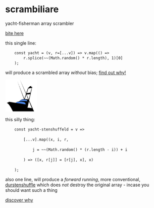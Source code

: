 # scrambiliare
yacht-fisherman array scrambler

[bite here](https://queviva.github.io/yacht-fisher/)

this single line:

```
    const yacht = (v, r=[...v]) => v.map(() =>
        r.splice(~~(Math.random() * r.length), 1)[0]
    );
```

will produce a scrambled array _without_ bias;
[find out why!](https://queviva.github.io/yacht-fisher/)

<img src="yacht.png" width="100px">

this silly thing:
```
    const yacht-stenshuffeld = v =>
        
        [...v].map((x, i, r,
        
            j = ~~(Math.random() * (r.length - i)) + i
            
        ) => ([x, r[j]] = [r[j], x], x)
        
    );
```
also one line, will produce a _forward running_,
more conventional,
[durstenshuffle](https://queviva.github.io/yacht-fisher/)
which does _not_ destroy the original array - incase you
should want such a thing

[discover why](https://queviva.github.io/yacht-fisher/)



